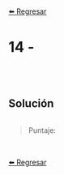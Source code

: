 [⬅️ Regresar](https://github.com/cosmoart/adventJS)

# 14 -


<br/>
<br/>

## Solución

```js
```

> Puntaje:

<br/>

[⬅️ Regresar](https://github.com/cosmoart/adventJS)